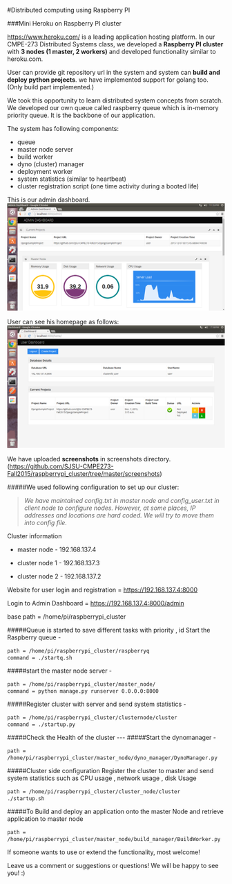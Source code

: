 #Distributed computing using Raspberry PI

###Mini Heroku on Raspberry PI cluster

https://www.heroku.com/ is a leading application hosting platform. In our CMPE-273 Distributed Systems class, we developed a **Raspberry PI cluster** with **3 nodes (1 master, 2 workers)** and developed functionality similar to heroku.com. 

User can provide git repository url in the system and system can **build and deploy python projects**. we have implemented support for golang too. (Only build part implemented.)

We took this opportunity to learn distributed system concepts from scratch. We developed our own queue called raspberry queue which is in-memory priority queue. It is the backbone of our application. 

The system has following components:

* queue
* master node server
* build worker
* dyno (cluster) manager
* deployment worker
* system statistics (similar to heartbeat)
* cluster registration script (one time activity during a booted life)

This is our admin dashboard.
![alt text](https://raw.githubusercontent.com/SJSU-CMPE273-Fall2015/raspberrypi_cluster/master/screenshots/admin_2.png "Admin Dashboard")

User can see his homepage as follows:
![alt text](https://raw.githubusercontent.com/SJSU-CMPE273-Fall2015/raspberrypi_cluster/master/screenshots/build_succeed.png "Admin Dashboard")

We have uploaded **screenshots** in screenshots directory. (https://github.com/SJSU-CMPE273-Fall2015/raspberrypi_cluster/tree/master/screenshots)


#####We used following configuration to set up our cluster:

>*We have maintained config.txt in master node and config_user.txt in client node to configure nodes. However, at some places, IP addresses and locations are hard coded. We will try to move them into config file.* 


Cluster information

* master node - 192.168.137.4

* cluster node 1 - 192.168.137.3

* cluster node 2 - 192.168.137.2

Website for user login and registration = https://192.168.137.4:8000

Login to Admin Dashboard = https://192.168.137.4:8000/admin

base path = /home/pi/raspberrypi_cluster

#####Queue is started to save different tasks with priority , id 
Start the Raspberry queue -
```
path = /home/pi/raspberrypi_cluster/raspberryq
command = ./startq.sh
```


#####start the master node server -
```
path = /home/pi/raspberrypi_cluster/master_node/
command = python manage.py runserver 0.0.0.0:8000
```

#####Register cluster with server and send system statistics -
```
path = /home/pi/raspberrypi_cluster/clusternode/cluster
command = ./startup.py
```

#####Check the Health of the cluster ---
#####Start the dynomanager -
```
path = /home/pi/raspberrypi_cluster/master_node/dyno_manager/DynoManager.py
```

#####Cluster side configuration 
Register the cluster to master and send system statistics such as CPU usage , network usage , disk Usage 
```
path = /home/pi/raspberrypi_cluster/cluster_node/cluster
./startup.sh
```

#####To Build and deploy an application onto the master Node and retrieve application to master node
```
path = /home/pi/raspberrypi_cluster/master_node/build_manager/BuildWorker.py
```

If someone wants to use or extend the functionality, most welcome!

Leave us a comment or suggestions or questions! We will be happy to see you! :) 
